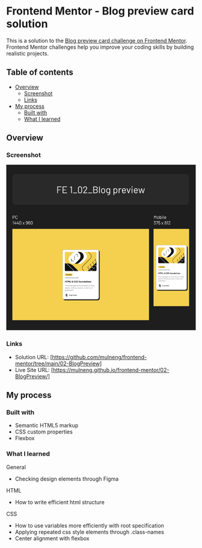 # Frontend Mentor - Blog preview card solution

This is a solution to the [Blog preview card challenge on Frontend Mentor](https://www.frontendmentor.io/challenges/blog-preview-card-ckPaj01IcS). Frontend Mentor challenges help you improve your coding skills by building realistic projects.

## Table of contents

- [Overview](#overview)
  - [Screenshot](#screenshot)
  - [Links](#links)
- [My process](#my-process)
  - [Built with](#built-with)
  - [What I learned](#what-i-learned)

## Overview

### Screenshot

![](./screenshot.png)

### Links

- Solution URL: [https://github.com/mulneng/frontend-mentor/tree/main/02-BlogPreview]
- Live Site URL: [https://mulneng.github.io/frontend-mentor/02-BlogPreview/]

## My process

### Built with

- Semantic HTML5 markup
- CSS custom properties
- Flexbox

### What I learned

General

- Checking design elements through Figma

HTML

- How to write efficient html structure

CSS

- How to use variables more efficiently with root specification
- Applying repeated css style elements through .class-names
- Center alignment with flexbox
